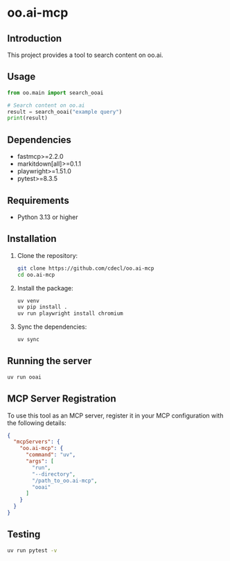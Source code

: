 # oo.ai-mcp

## Introduction

This project provides a tool to search content on oo.ai.

## Usage

```python
from oo.main import search_ooai

# Search content on oo.ai
result = search_ooai("example query")
print(result)
```

## Dependencies

- fastmcp>=2.2.0
- markitdown[all]>=0.1.1
- playwright>=1.51.0
- pytest>=8.3.5

## Requirements

- Python 3.13 or higher

## Installation

1. Clone the repository:

   ```bash
   git clone https://github.com/cdecl/oo.ai-mcp
   cd oo.ai-mcp
   ```

2. Install the package:

   ```bash
   uv venv
   uv pip install .
   uv run playwright install chromium
   ```

3. Sync the dependencies:

   ```bash
   uv sync
   ```

## Running the server

```bash
uv run ooai
```

## MCP Server Registration

To use this tool as an MCP server, register it in your MCP configuration with the following details:

```json
{
  "mcpServers": {
    "oo.ai-mcp": {
      "command": "uv",
      "args": [
        "run",
        "--directory",
        "/path_to_oo.ai-mcp",
        "ooai"
      ]
    }
  }
}
```

## Testing

```bash
uv run pytest -v
```
